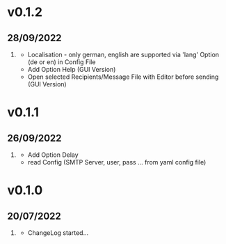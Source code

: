 # v0.1.2
##  28/09/2022

1. [](#new)
    * Localisation - only german, english are supported via 'lang' Option (de or en) in Config File
    * Add Option Help (GUI Version)
    * Open selected Recipients/Message File with Editor before sending (GUI Version)

# v0.1.1
##  26/09/2022

1. [](#new)
    * Add Option Delay
    * read Config (SMTP Server, user, pass ... from yaml config file)

# v0.1.0
##  20/07/2022

1. [](#new)
    * ChangeLog started...